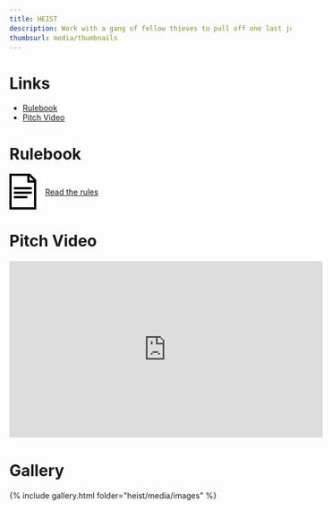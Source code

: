 ```yaml
---
title: HEIST
description: Work with a gang of fellow thieves to pull off one last job.
thumbsurl: media/thumbnails
---
```

<style type="text/css" rel="stylesheet">
a.rulebookLink {
    display: flex;
    align-items: center;
    margin-bottom: 2em;
}

a.rulebookLink img {
    max-height: 64px;
}

@media (prefers-color-scheme: dark) {
    a.rulebookLink img {
        filter: invert(1);
    }
}

iframe.embeddedVideo {
    width: 560px;
    height: 315px;
}

@media (max-width: 480px) {
    iframe.embeddedVideo {
        width: 100%;
        height: 270px;
    }
}
</style>

# Links
- [Rulebook](rules.html)
- [Pitch Video](https://www.youtube.com/watch?v=Fwlsm3gBUaU)

# Rulebook
<a class="rulebookLink" href="rules.html">
<img src="..\media\rulebook_icon.png">
Read the rules
</a>

# Pitch Video
<iframe class="embeddedVideo" src="https://www.youtube.com/embed/Fwlsm3gBUaU" title="YouTube video player" frameborder="0" allow="accelerometer; autoplay; clipboard-write; encrypted-media; gyroscope; picture-in-picture" allowfullscreen></iframe>

# Gallery
{% include gallery.html folder="heist/media/images" %}